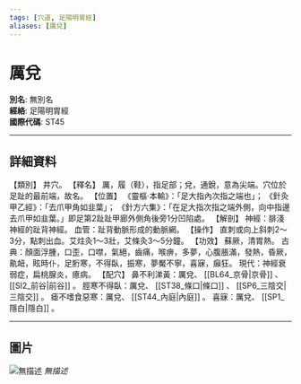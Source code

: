 ```yaml
---
tags: [穴道, 足陽明胃經]
aliases: [厲兌]
---
```


# 厲兌

**別名**: 無別名  
**經絡**: 足陽明胃經  
**國際代碼**: ST45  

---

## 詳細資料
【類別】
井穴。
【釋名】
厲，履（鞋），指足部；兌，通銳，意為尖端。穴位於足趾的最前端，故名。
【位置】
《靈樞‧本輸》：「足大指內次指之端也」；
《針灸甲乙經》：「去爪甲角如韭葉」；
《針方六集》：「在足大指次指之端外側，向中指邊去爪甲如韭葉。」即足第2趾趾甲廊外側角後旁1分凹陷處。
【解剖】
神經：腓淺神經的趾背神經。
血管：趾背動脈形成的動脈網。
【操作】
直刺或向上斜刺2～3分，點刺出血。艾炷灸1～3壯，艾條灸3～5分鐘。
【功效】
蘇厥，清胃熱。
古典：顏面浮腫，口歪，口噤，氣絕，齒痛，喉痹，多夢，心腹脹滿，發熱，昏厥，鼽衄，眩時仆，足胻寒，不得臥，振寒，夢魘不寧，喜寐，癲狂。
現代：神經衰弱症，扁桃腺炎，癔病。
【配穴】
鼻不利涕黃：厲兌、 [[BL64_京骨|京骨]] 、 [[SI2_前谷|前谷]] 。
脛寒不得臥：厲兌、 [[ST38_條口|條口]] 、 [[SP6_三陰交|三陰交]] 。
瘧不嗜食惡寒：厲兌、 [[ST44_內庭|內庭]] 。
喜寐：厲兌、 [[SP1_隱白|隱白]] 。

---

## 圖片
![無描述](https://yibian.hopto.org/pic/shu16/108.gif)
_無描述_

